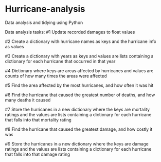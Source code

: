 # Hurricane-analysis
Data analysis and tidying using Python

Data analysis tasks:
#1
Update recorded damages to float values

#2
Create a dictionary with hurricane names as keys and the hurricane info as values

#3
Create a dictionary with years as keys and values are lists containing a dictionary for each hurricane that occurred in that year

#4
Dictionary where keys are areas affected by hurricanes and values are counts of how many times the areas were affected

#5
Find the area affected by the most hurricanes, and how often it was hit

#6
Find the hurricane that caused the greatest number of deaths, and how many deaths it caused

#7
Store the hurricanes in a new dictionary where the keys are mortality ratings and the values are lists containing a dictionary for each hurricane that falls into that mortality rating

#8
Find the hurricane that caused the greatest damage, and how costly it was

#9
Store the hurricanes in a new dictionary where the keys are damage ratings and the values are lists containing a dictionary for each hurricane that falls into that damage rating
